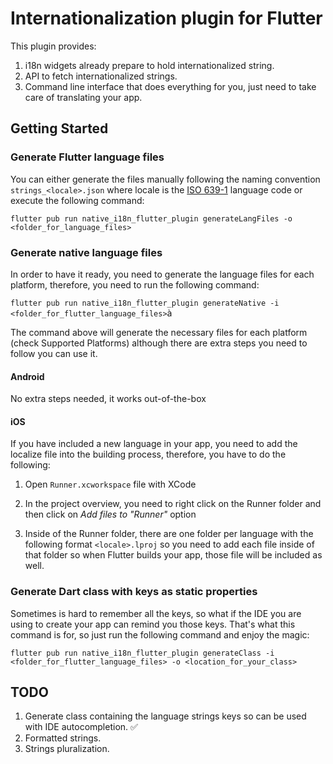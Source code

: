 # Internationalization plugin for Flutter

This plugin provides:

1. i18n widgets already prepare to hold internationalized string.
2. API to fetch internationalized strings.
3. Command line interface that does everything for you, just need to take care of translating your app.

## Getting Started

### Generate Flutter language files

You can either generate the files manually following the naming convention `strings_<locale>.json` where locale 
is the [ISO 639-1](https://en.wikipedia.org/wiki/List_of_ISO_639-1_codes) language code or execute the following command:

`flutter pub run native_i18n_flutter_plugin generateLangFiles -o <folder_for_language_files>`

### Generate native language files

In order to have it ready, you need to generate the language files for each platform, 
therefore, you need to run the following command:

`flutter pub run native_i18n_flutter_plugin generateNative -i <folder_for_flutter_language_files>`à

The command above will generate the necessary files for each platform (check Supported Platforms) although there are extra steps you
need to follow you can use it.

#### Android

No extra steps needed, it works out-of-the-box
   
#### iOS

If you have included a new language in your app, you need to add the localize file into the building process, therefore, you have to
do the following:

1. Open `Runner.xcworkspace` file with XCode

2. In the project overview, you need to right click on the Runner folder and then click on _Add files to "Runner"_ option

3. Inside of the Runner folder, there are one folder per language with the following format `<locale>.lproj` so you need 
to add each file inside of that folder so when Flutter builds your app, those file will be included as well.

### Generate Dart class with keys as static properties

Sometimes is hard to remember all the keys, so what if the IDE you are using to create your app can remind you those keys. That's what
this command is for, so just run the following command and enjoy the magic:

`flutter pub run native_i18n_flutter_plugin generateClass -i <folder_for_flutter_language_files> -o <location_for_your_class>`


## TODO

1. Generate class containing the language strings keys so can be used with IDE autocompletion. ✅
2. Formatted strings.
3. Strings pluralization.  